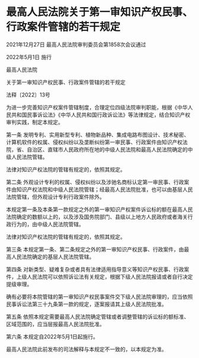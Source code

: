 # 最高人民法院关于第一审知识产权民事、行政案件管辖的若干规定

2021年12月27日 最高人民法院审判委员会第1858次会议通过

2022年5月1日 施行

<!-- INFO END -->

最高人民法院

关于第一审知识产权民事、行政案件管辖的若干规定

法释〔2022〕13号

为进一步完善知识产权案件管辖制度，合理定位四级法院审判职能，根据《中华人民共和国民事诉讼法》《中华人民共和国行政诉讼法》等法律规定，结合知识产权审判实践，制定本规定。

第一条 发明专利、实用新型专利、植物新品种、集成电路布图设计、技术秘密、计算机软件的权属、侵权纠纷以及垄断纠纷第一审民事、行政案件由知识产权法院，省、自治区、直辖市人民政府所在地的中级人民法院和最高人民法院确定的中级人民法院管辖。

法律对知识产权法院的管辖有规定的，依照其规定。

第二条 外观设计专利的权属、侵权纠纷以及涉驰名商标认定第一审民事、行政案件由知识产权法院和中级人民法院管辖；经最高人民法院批准，也可以由基层人民法院管辖，但外观设计专利行政案件除外。

本规定第一条及本条第一款规定之外的第一审知识产权案件诉讼标的额在最高人民法院确定的数额以上的，以及涉及国务院部门、县级以上地方人民政府或者海关行政行为的，由中级人民法院管辖。

法律对知识产权法院的管辖有规定的，依照其规定。

第三条 本规定第一条、第二条规定之外的第一审知识产权民事、行政案件，由最高人民法院确定的基层人民法院管辖。

第四条 对新类型、疑难复杂或者具有法律适用指导意义等知识产权民事、行政案件，上级人民法院可以依照诉讼法有关规定，根据下级人民法院报请或者自行决定提级审理。

确有必要将本院管辖的第一审知识产权民事案件交下级人民法院审理的，应当依照民事诉讼法第三十九条第一款的规定，逐案报请其上级人民法院批准。

第五条 依照本规定需要最高人民法院确定管辖或者调整管辖的诉讼标的额标准、区域范围的，应当层报最高人民法院批准。

第六条 本规定自2022年5月1日起施行。

最高人民法院此前发布的司法解释与本规定不一致的，以本规定为准。